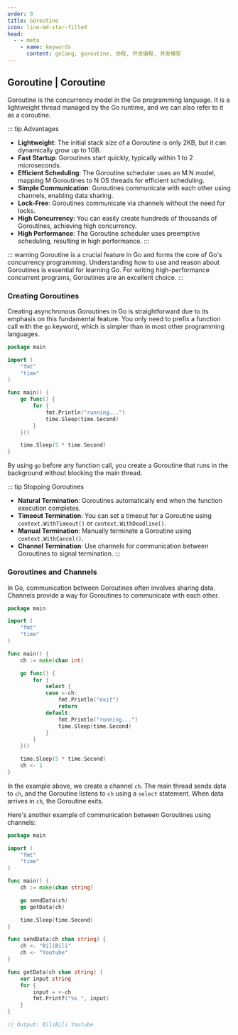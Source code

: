 ```yaml
---
order: 9
title: Goroutine
icon: line-md:star-filled
head:
  - - meta
    - name: keywords
      content: golang, goroutine, 协程, 并发编程, 并发模型
---
```



## Goroutine | Coroutine

Goroutine is the concurrency model in the Go programming language. It is a lightweight thread managed by the Go runtime, and we can also refer to it as a coroutine.

::: tip Advantages
- **Lightweight**: The initial stack size of a Goroutine is only 2KB, but it can dynamically grow up to 1GB.
- **Fast Startup**: Goroutines start quickly, typically within 1 to 2 microseconds.
- **Efficient Scheduling**: The Goroutine scheduler uses an M:N model, mapping M Goroutines to N OS threads for efficient scheduling.
- **Simple Communication**: Goroutines communicate with each other using channels, enabling data sharing.
- **Lock-Free**: Goroutines communicate via channels without the need for locks.
- **High Concurrency**: You can easily create hundreds of thousands of Goroutines, achieving high concurrency.
- **High Performance**: The Goroutine scheduler uses preemptive scheduling, resulting in high performance.
:::

::: warning
Goroutine is a crucial feature in Go and forms the core of Go's concurrency programming. Understanding how to use and reason about Goroutines is essential for learning Go. For writing high-performance concurrent programs, Goroutines are an excellent choice.
:::

### Creating Goroutines

Creating asynchronous Goroutines in Go is straightforward due to its emphasis on this fundamental feature. You only need to prefix a function call with the `go` keyword, which is simpler than in most other programming languages.

```go
package main

import (
    "fmt"
    "time"
)

func main() {
    go func() {
        for {
            fmt.Println("running...")
            time.Sleep(time.Second)
        }
    }()

    time.Sleep(5 * time.Second)
}
```

By using `go` before any function call, you create a Goroutine that runs in the background without blocking the main thread.

::: tip Stopping Goroutines
- **Natural Termination**: Goroutines automatically end when the function execution completes.
- **Timeout Termination**: You can set a timeout for a Goroutine using `context.WithTimeout()` or `context.WithDeadline()`.
- **Manual Termination**: Manually terminate a Goroutine using `context.WithCancel()`.
- **Channel Termination**: Use channels for communication between Goroutines to signal termination.
:::

### Goroutines and Channels

In Go, communication between Goroutines often involves sharing data. Channels provide a way for Goroutines to communicate with each other.

```go
package main

import (
    "fmt"
    "time"
)

func main() {
    ch := make(chan int)

    go func() {
        for {
            select {
            case <-ch:
                fmt.Println("exit")
                return
            default:
                fmt.Println("running...")
                time.Sleep(time.Second)
            }
        }
    }()

    time.Sleep(5 * time.Second)
    ch <- 1
}
```

In the example above, we create a channel `ch`. The main thread sends data to `ch`, and the Goroutine listens to `ch` using a `select` statement. When data arrives in `ch`, the Goroutine exits.

Here's another example of communication between Goroutines using channels:

```go
package main

import (
	"fmt"
	"time"
)

func main() {
	ch := make(chan string)

	go sendData(ch)
	go getData(ch)

	time.Sleep(time.Second)
}

func sendData(ch chan string) {
	ch <- "BiliBili"
	ch <- "Youtube"
}

func getData(ch chan string) {
	var input string
	for {
		input = <-ch
		fmt.Printf("%s ", input)
	}
}

// Output: BiliBili Youtube
```